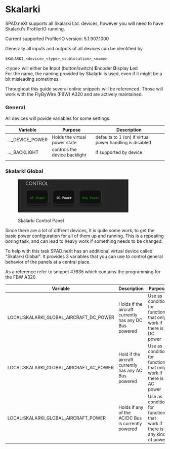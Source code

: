 # Skalarki

SPAD.neXt supports all Skalarki Ltd. devices, however you will need to have Skalarki's ProfilerIO running.

Current supported ProfilerIO version: 5.1.907.1000

Generally all inputs and outputs of all devices can be identified by

`SKALARKI_<device>_<type>_<sublocation>_<name>`

\<type> will either be **I**nput (button/switch) **E**ncoder **D**isplay **L**ed\
For the name, the naming provided by Skalarki is used, even if it might be a bit misleading sometimes.

Throughout this guide several online snippets will be referenced. Those will work with the FlyByWire (FBW) A320 and are actively maintained.

### General

All devices will povide variables for some settings:

| Variable           | Purpose                        | Description                                              |
| ------------------ | ------------------------------ | -------------------------------------------------------- |
| ...\_DEVICE\_POWER | Holds the virtual power state  | defaults to 1 (on) if virtual power handling is disabled |
| ...\_BACKLIGHT     | controls the device backlight  | if supported by device                                   |
|                    |                                |                                                          |



### Skalarki Global

<figure><img src="../.gitbook/assets/grafik (2).png" alt=""><figcaption><p>Skalarki Control Panel</p></figcaption></figure>

Since there are a lot of diffrent devices, it is quite some work, to get the basic power configuration for all of them up and running. This is a repeating boring task, and can lead to heavy work if something needs to be changed.

To help with this task SPAD.neXt has an additional virtual device called "Skalarki Global". It provides 3 variables that you can use to control general behavior of the panels at a central place.

As a reference refer to snippet #7635 which contains the programming for the FBW A320

| Variable                                    | Description                                            | Purpose                                                                |
| ------------------------------------------- | ------------------------------------------------------ | ---------------------------------------------------------------------- |
| LOCAL:SKALARKI\_GLOBAL\_AIRCRAFT\_DC\_POWER | Holds if the aircraft currently has any DC Bus powered | Use as condition for functions  that only work if there is DC power    |
| LOCAL:SKALARKI\_GLOBAL\_AIRCRAFT\_AC\_POWER | Hold if the aircraft currently has any AC Bus powered  | Use as condition for functions that only work if there is AC power     |
| LOCAL:SKALARKI\_GLOBAL\_AIRCRAFT\_POWER     | Holds if any of the AC/DC Bus is currently powered     | Use as condition for functions that work if there is any kind of power |

